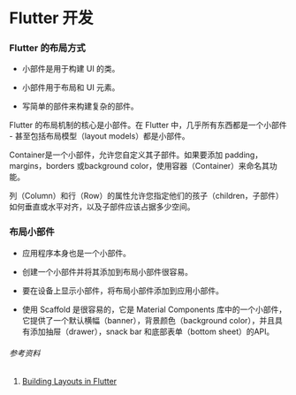 # Flutter 开发

### Flutter 的布局方式

* 小部件是用于构建 UI 的类。

* 小部件用于布局和 UI 元素。

* 写简单的部件来构建复杂的部件。

Flutter 的布局机制的核心是小部件。在 Flutter 中，几乎所有东西都是一个小部件 - 甚至包括布局模型（layout models）都是小部件。

Container是一个小部件，允许您自定义其子部件。如果要添加 padding，margins，borders 或background color，使用容器（Container）来命名其功能。

列（Column）和行（Row）的属性允许您指定他们的孩子（children，子部件）如何垂直或水平对齐，以及子部件应该占据多少空间。

### 布局小部件

* 应用程序本身也是一个小部件。

* 创建一个小部件并将其添加到布局小部件很容易。

* 要在设备上显示小部件，将布局小部件添加到应用小部件。

* 使用 Scaffold 是很容易的，它是 Material Components 库中的一个小部件，它提供了一个默认横幅（banner），背景颜色（background color），并且具有添加抽屉（drawer），snack bar 和底部表单（bottom sheet）的API。

###### 参考资料

1. [Building Layouts in Flutter](https://flutter.io/tutorials/layout/#lay-out-a-widget)



